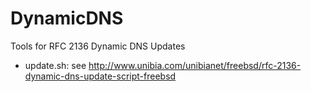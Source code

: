 DynamicDNS
==========

Tools for RFC 2136 Dynamic DNS Updates

- update.sh: see http://www.unibia.com/unibianet/freebsd/rfc-2136-dynamic-dns-update-script-freebsd
